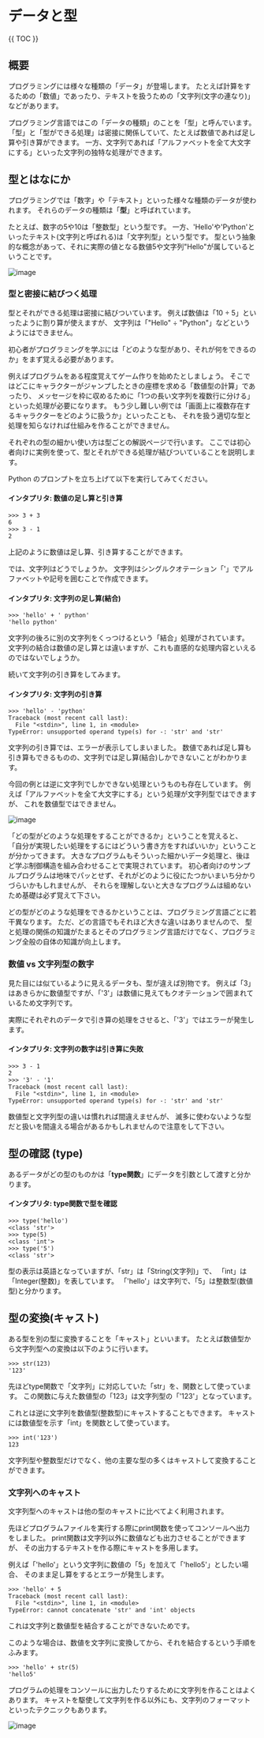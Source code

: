 # データと型

{{ TOC }}

## 概要

プログラミングには様々な種類の「データ」が登場します。
たとえば計算をするための「数値」であったり、テキストを扱うための「文字列(文字の連なり)」などがあります。

プログラミング言語ではこの「データの種類」のことを「型」と呼んでいます。
「型」と「型ができる処理」は密接に関係していて、たとえば数値であれば足し算や引き算ができます。
一方、文字列であれば「アルファベットを全て大文字にする」といった文字列の独特な処理ができます。

## 型とはなにか

プログラミングでは「数字」や「テキスト」といった様々な種類のデータが使われます。
それらのデータの種類は「**型**」と呼ばれています。

たとえば、数字の5や10は「整数型」という型です。
一方、'Hello'や'Python'といったテキスト(文字列と呼ばれる)は「文字列型」という型です。
型という抽象的な概念があって、それに実際の値となる数値5や文字列"Hello"が属しているということです。

![image](./0035_image/01.png)


### 型と密接に結びつく処理

型とそれができる処理は密接に結びついています。
例えば数値は「10 ÷ 5」といったように割り算が使えますが、
文字列は「"Hello" ÷ "Python"」などというようにはできません。

初心者がプログラミングを学ぶには「どのような型があり、それが何をできるのか」をまず覚える必要があります。

例えばプログラムをある程度覚えてゲーム作りを始めたとしましょう。
そこではどこにキャラクターがジャンプしたときの座標を求める「数値型の計算」であったり、
メッセージを枠に収めるために「1つの長い文字列を複数行に分ける」といった処理が必要になります。
もう少し難しい例では「画面上に複数存在するキャラクターをどのように扱うか」といったことも、
それを扱う適切な型と処理を知らなければ仕組みを作ることができません。

それぞれの型の細かい使い方は型ごとの解説ページで行います。
ここでは初心者向けに実例を使って、型とそれができる処理が結びついていることを説明します。

Python のプロンプトを立ち上げて以下を実行してみてください。

#### インタプリタ: 数値の足し算と引き算

```text
>>> 3 + 3
6
>>> 3 - 1
2
```

上記のように数値は足し算、引き算することができます。

では、文字列はどうでしょうか。
文字列はシングルクオテーション「'」でアルファベットや記号を囲むことで作成できます。

#### インタプリタ: 文字列の足し算(結合)

```text
>>> 'hello' + ' python'
'hello python'
```

文字列の後ろに別の文字列をくっつけるという「結合」処理がされています。
文字列の結合は数値の足し算とは違いますが、これも直感的な処理内容といえるのではないでしょうか。

続いて文字列の引き算をしてみます。

#### インタプリタ: 文字列の引き算

```text
>>> 'hello' - 'python'
Traceback (most recent call last):
  File "<stdin>", line 1, in <module>
TypeError: unsupported operand type(s) for -: 'str' and 'str'
```

文字列の引き算では、エラーが表示してしまいました。
数値であれば足し算も引き算もできるものの、文字列では足し算(結合)しかできないことがわかります。

今回の例とは逆に文字列でしかできない処理というものも存在しています。
例えば「アルファベットを全て大文字にする」という処理が文字列型ではできますが、
これを数値型ではできません。

![image](./0035_image/02.png)

「どの型がどのような処理をすることができるか」ということを覚えると、
「自分が実現したい処理をするにはどういう書き方をすればいいか」ということが分かってきます。
大きなプログラムもそういった細かいデータ処理と、後ほど学ぶ制御構造を組み合わせることで実現されています。
初心者向けのサンプルプログラムは地味でパッとせず、それがどのように役にたつかいまいち分かりづらいかもしれませんが、
それらを理解しないと大きなプログラムは組めないため基礎は必ず覚えて下さい。

どの型がどのような処理をできるかということは、プログラミング言語ごとに若干異なります。
ただ、どの言語でもそれほど大きな違いはありませんので、
型と処理の関係の知識がたまるとそのプログラミング言語だけでなく、プログラミング全般の自体の知識が向上します。


### 数値 vs 文字列型の数字

見た目には似ているように見えるデータも、型が違えば別物です。
例えば「3」はあきらかに数値型ですが、「'3'」は数値に見えてもクオテーションで囲まれているため文字列です。

実際にそれぞれのデータで引き算の処理をさせると、「'3'」ではエラーが発生します。

#### インタプリタ: 文字列の数字は引き算に失敗

```text
>>> 3 - 1
2
>>> '3' - '1'
Traceback (most recent call last):
  File "<stdin>", line 1, in <module>
TypeError: unsupported operand type(s) for -: 'str' and 'str'
```

数値型と文字列型の違いは慣れれば間違えませんが、
滅多に使わないような型だと扱いを間違える場合があるかもしれませんので注意をして下さい。

## 型の確認 (type)

あるデータがどの型のものかは「**type関数**」にデータを引数として渡すと分かります。

#### インタプリタ: type関数で型を確認
```
>>> type('hello')
<class 'str'>
>>> type(5)
<class 'int'>
>>> type('5')
<class 'str'>
```

型の表示は英語となっていますが、「str」は「String(文字列)」で、
「int」は「Integer(整数)」を表しています。
「'hello'」は文字列で、「5」は整数型(数値型)と分かります。

## 型の変換(キャスト)

ある型を別の型に変換することを「キャスト」といいます。
たとえば数値型から文字列型への変換は以下のように行います。

```
>>> str(123)
'123'
```

先ほどtype関数で「文字列」に対応していた「str」を、関数として使っています。
この関数に与えた数値型の「123」は文字列型の「'123'」となっています。

これとは逆に文字列を数値型(整数型)にキャストすることもできます。
キャストには数値型を示す「int」を関数として使っています。

```
>>> int('123')
123
```

文字列型や整数型だけでなく、他の主要な型の多くはキャストして変換することができます。

### 文字列へのキャスト

文字列型へのキャストは他の型のキャストに比べてよく利用されます。

先ほどプログラムファイルを実行する際にprint関数を使ってコンソールへ出力をしました。
print関数は文字列以外に数値なども出力させることができますが、
その出力するテキストを作る際にキャストを多用します。

例えば「'hello'」という文字列に数値の「5」を加えて「'hello5'」としたい場合、
そのまま足し算をするとエラーが発生します。

```
>>> 'hello' + 5
Traceback (most recent call last):
  File "<stdin>", line 1, in <module>
TypeError: cannot concatenate 'str' and 'int' objects
```

これは文字列と数値型を結合することができないためです。

このような場合は、数値を文字列に変換してから、それを結合するという手順をふみます。

```
>>> 'hello' + str(5)
'hello5'
```

プログラムの処理をコンソールに出力したりするために文字列を作ることはよくあります。
キャストを駆使して文字列を作る以外にも、文字列のフォーマットといったテクニックもあります。

![image](./0035_image/03.png)
